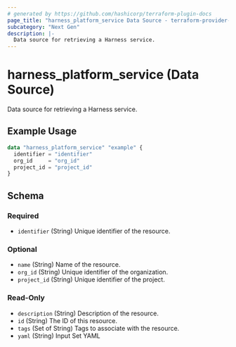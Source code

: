 ```yaml
---
# generated by https://github.com/hashicorp/terraform-plugin-docs
page_title: "harness_platform_service Data Source - terraform-provider-harness"
subcategory: "Next Gen"
description: |-
  Data source for retrieving a Harness service.
---
```


# harness_platform_service (Data Source)

Data source for retrieving a Harness service.

## Example Usage

```terraform
data "harness_platform_service" "example" {
  identifier = "identifier"
  org_id     = "org_id"
  project_id = "project_id"
}
```

<!-- schema generated by tfplugindocs -->
## Schema

### Required

- `identifier` (String) Unique identifier of the resource.

### Optional

- `name` (String) Name of the resource.
- `org_id` (String) Unique identifier of the organization.
- `project_id` (String) Unique identifier of the project.

### Read-Only

- `description` (String) Description of the resource.
- `id` (String) The ID of this resource.
- `tags` (Set of String) Tags to associate with the resource.
- `yaml` (String) Input Set YAML


